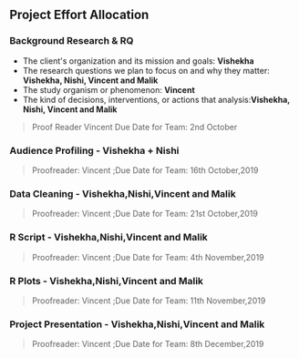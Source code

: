 
## Project Effort Allocation 

### Background Research & RQ
* The client's organization and its mission and goals: **Vishekha**
* The research questions we plan to focus on and why they matter: **Vishekha, Nishi, Vincent and Malik** 
* The study organism or phenomenon: **Vincent**
* The kind of decisions, interventions, or actions that analysis:**Vishekha, Nishi, Vincent and Malik** 
> Proof Reader Vincent   Due Date for Team: 2nd October


### Audience Profiling - Vishekha + Nishi 
> Proofreader: Vincent   ;Due Date for Team: 16th October,2019

### Data Cleaning - Vishekha,Nishi,Vincent and Malik
> Proofreader: Vincent   ;Due Date for Team: 21st October,2019

### R Script - Vishekha,Nishi,Vincent and Malik
> Proofreader: Vincent   ;Due Date for Team: 4th November,2019

### R Plots - Vishekha,Nishi,Vincent and Malik
> Proofreader: Vincent   ;Due Date for Team: 11th November,2019

### Project Presentation - Vishekha,Nishi,Vincent and Malik 
> Proofreader: Vincent   ;Due Date for Team: 8th December,2019


